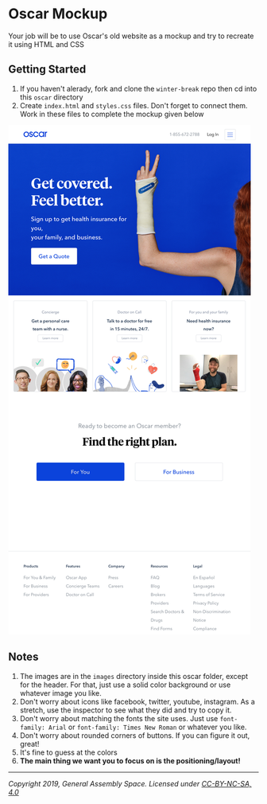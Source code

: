 # Oscar Mockup

Your job will be to use Oscar's old website as a mockup and try to recreate it using HTML and CSS

## Getting Started

1. If you haven't alerady, fork and clone the `winter-break` repo then cd into this `oscar` directory
1. Create `index.html` and `styles.css` files. Don't forget to connect them. Work in these files to complete the mockup given below

![mockup](oscar_mockup_desktop.png)

## Notes

1. The images are in the `images` directory inside this oscar folder, except for the header. For that, just use a solid color background or use whatever image you like.
1. Don't worry about icons like facebook, twitter, youtube, instagram. As a stretch, use the inspector to see what they did and try to copy it.
1. Don't worry about matching the fonts the site uses. Just use `font-family: Arial` or `font-family: Times New Roman` or whatever you like.
1. Don't worry about rounded corners of buttons. If you can figure it out, great!
1. It's fine to guess at the colors
1. **The main thing we want you to focus on is the positioning/layout!**

---

*Copyright 2019, General Assembly Space. Licensed under [CC-BY-NC-SA, 4.0](https://creativecommons.org/licenses/by-nc-sa/4.0/)*
